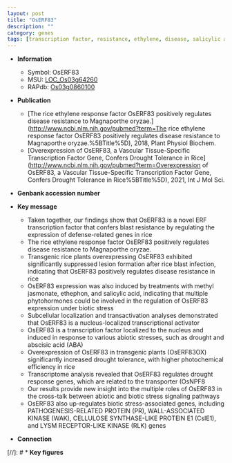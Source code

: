 ```yaml
---
layout: post
title: "OsERF83"
description: ""
category: genes
tags: [transcription factor, resistance, ethylene, disease, salicylic acid, blast, disease resistance, stress, magnaporthe oryzae, biotic stress, blast resistance, transcriptional activator, ethylene response, lesion, methyl jasmonate, drought, abiotic stress, drought tolerance, transporter, nucleus, cellulose, abscisic acid, Kinase, kinase]
---
```


* **Information**  
    + Symbol: OsERF83  
    + MSU: [LOC_Os03g64260](http://rice.uga.edu/cgi-bin/ORF_infopage.cgi?orf=LOC_Os03g64260)  
    + RAPdb: [Os03g0860100](http://rapdb.dna.affrc.go.jp/viewer/gbrowse_details/irgsp1?name=Os03g0860100)  

* **Publication**  
    + [The rice ethylene response factor OsERF83 positively regulates disease resistance to Magnaporthe oryzae.](http://www.ncbi.nlm.nih.gov/pubmed?term=The rice ethylene response factor OsERF83 positively regulates disease resistance to Magnaporthe oryzae.%5BTitle%5D), 2018, Plant Physiol Biochem.
    + [Overexpression of OsERF83, a Vascular Tissue-Specific Transcription Factor Gene, Confers Drought Tolerance in Rice](http://www.ncbi.nlm.nih.gov/pubmed?term=Overexpression of OsERF83, a Vascular Tissue-Specific Transcription Factor Gene, Confers Drought Tolerance in Rice%5BTitle%5D), 2021, Int J Mol Sci.

* **Genbank accession number**  

* **Key message**  
    + Taken together, our findings show that OsERF83 is a novel ERF transcription factor that confers blast resistance by regulating the expression of defense-related genes in rice
    + The rice ethylene response factor OsERF83 positively regulates disease resistance to Magnaporthe oryzae.
    + Transgenic rice plants overexpressing OsERF83 exhibited significantly suppressed lesion formation after rice blast infection, indicating that OsERF83 positively regulates disease resistance in rice
    + OsERF83 expression was also induced by treatments with methyl jasmonate, ethephon, and salicylic acid, indicating that multiple phytohormones could be involved in the regulation of OsERF83 expression under biotic stress
    + Subcellular localization and transactivation analyses demonstrated that OsERF83 is a nucleus-localized transcriptional activator
    + OsERF83 is a transcription factor localized to the nucleus and induced in response to various abiotic stresses, such as drought and abscisic acid (ABA)
    + Overexpression of OsERF83 in transgenic plants (OsERF83OX) significantly increased drought tolerance, with higher photochemical efficiency in rice
    + Transcriptome analysis revealed that OsERF83 regulates drought response genes, which are related to the transporter (OsNPF8
    + Our results provide new insight into the multiple roles of OsERF83 in the cross-talk between abiotic and biotic stress signaling pathways
    + OsERF83 also up-regulates biotic stress-associated genes, including PATHOGENESIS-RELATED PROTEIN (PR), WALL-ASSOCIATED KINASE (WAK), CELLULOSE SYNTHASE-LIKE PROTEIN E1 (CslE1), and LYSM RECEPTOR-LIKE KINASE (RLK) genes

* **Connection**  

[//]: # * **Key figures**  


